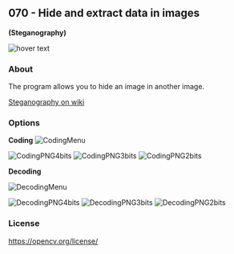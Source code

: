 <h2>070 - Hide and extract data in images</h2>
<b>(Steganography)</b>
<p></p>
<img src="https://img.shields.io/badge/C++-17 | opencv-blue" title="hover text">
<p></p>
<h3>About</h3>
The program allows you to hide an image in another image.
<p><a href="https://en.wikipedia.org/wiki/Steganography">Steganography on wiki</a></p>

<h3>Options</h3>
<b>Coding</b>

<img src="https://i.imgur.com/heDjKZ2.png" alt="CodingMenu" class="center">

<img src="https://i.imgur.com/Td6Xth8.png" alt="CodingPNG4bits">  <img src="https://i.imgur.com/aWBNIgI.png" alt="CodingPNG3bits">
<img src="https://i.imgur.com/hJABoe8.png" alt="CodingPNG2bits" class="center">


<b>Decoding</b>


<img src="https://i.imgur.com/eils1N7.png" alt="DecodingMenu" class="center">


<img src="https://i.imgur.com/rrvsMbn.png" alt="DecodingPNG4bits">  <img src="https://i.imgur.com/JsjqRc7.png" alt="DecodingPNG3bits">
<img src="https://i.imgur.com/WGCBd3y.png" alt="DecodingPNG2bits" class="center">

<h3>License</h3>
<p><a href="https://opencv.org/license/">https://opencv.org/license/</a></p>
